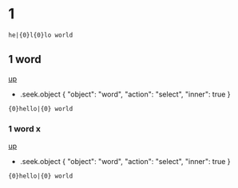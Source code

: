 # 1

```
he|{0}l{0}lo world
```

## 1 word
[up](#1)

- .seek.object { "object": "word", "action": "select", "inner": true }
```
{0}hello|{0} world
```

### 1 word x
[up](#1-word)

- .seek.object { "object": "word", "action": "select", "inner": true }

```
{0}hello|{0} world
```
